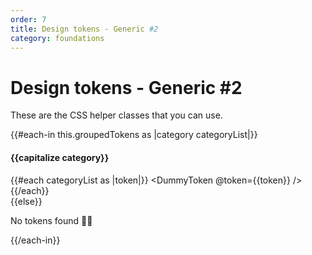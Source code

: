 ```yaml
---
order: 7
title: Design tokens - Generic #2
category: foundations
---
```


<h1>Design tokens - Generic #2</h1>

<section data-section="css-custom-properties">
  
  <p class="dummy-paragraph">These are the CSS helper classes that you can use.</p>

  {{#each-in this.groupedTokens as |category categoryList|}}
    <h4 class="dummy-h4">{{capitalize category}}</h4>
    <div class="dummy-tokens-list">
      {{#each categoryList as |token|}}
        <DummyToken @token={{token}} />
      {{/each}}
    </div>
  {{else}}
    <p class="dummy-paragraph">No tokens found 🤷‍♀️</p>
  {{/each-in}}

</section>
